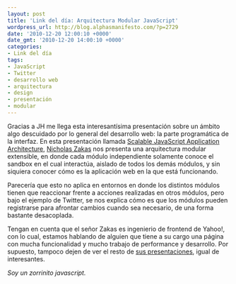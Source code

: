 ```yaml
---
layout: post
title: 'Link del día: Arquitectura Modular JavaScript'
wordpress_url: http://blog.alphasmanifesto.com/?p=2729
date: '2010-12-20 12:00:10 +0000'
date_gmt: '2010-12-20 14:00:10 +0000'
categories:
- Link del día
tags:
- JavaScript
- Twitter
- desarrollo web
- arquitectura
- design
- presentación
- modular
---
```


Gracias a JH me llega esta interesantísima presentación sobre un ámbito algo descuidado por lo general del desarrollo web: la parte programática de la interfaz. En esta presentación llamada [Scalable JavaScript Application Architecture](http://www.slideshare.net/nzakas/scalable-javascript-application-architecture), [Nicholas Zakas](http://www.nczonline.net/) nos presenta una arquitectura modular extensible, en donde cada módulo independiente solamente conoce el sandbox en el cual interactúa, aislado de todos los demás módulos, y sin  siquiera conocer cómo es la aplicación web en la que está funcionando.

Parecería que esto no aplica en entornos en donde los distintos módulos tienen que reaccionar frente a acciones realizadas en otros módulos, pero bajo el ejemplo de Twitter, se nos explica cómo es que los módulos pueden registrarse para afrontar cambios cuando sea necesario, de una forma bastante desacoplada.

Tengan en cuenta que el señor Zakas es ingenierio de frontend de Yahoo!, con lo cual, estamos hablando de alguien que tiene a su cargo una página con mucha funcionalidad y mucho trabajo de performance y desarrollo. Por supuesto, tampoco dejen de ver el resto de [sus presentaciones](http://www.slideshare.net/nzakas), igual de interesantes.

_Soy un zorrinito javascript._
